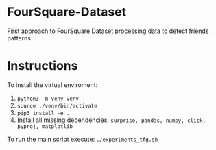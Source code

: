 # FourSquare-Dataset

First approach to FourSquare Dataset processing data to detect friends patterns

# Instructions

To install the virtual enviroment:

1. `python3 -m venv venv`
2. `source ./venv/bin/activate`
3. `pip3 install -e .`
4. Install all missing dependencies: `surprise, pandas, numpy, click, pyproj, matplotlib`

To run the main script execute: `./experiments_tfg.sh`
